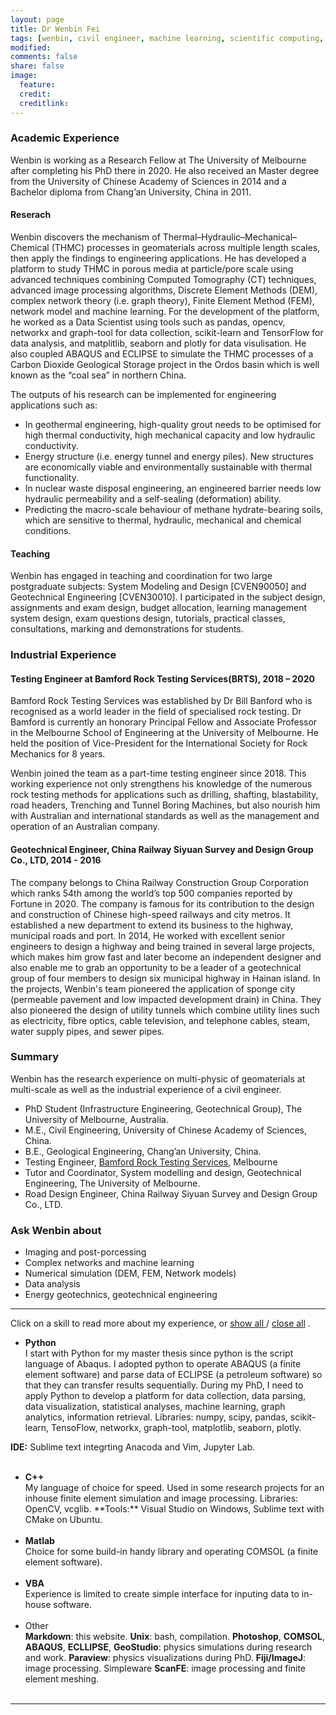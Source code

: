 ```yaml
---
layout: page
title: Dr Wenbin Fei
tags: [wenbin, civil engineer, machine learning, scientific computing, porous media simulation, chinese]
modified: 
comments: false
share: false
image:
  feature: 
  credit: 
  creditlink: 
---
```


[//]: <> (Ethnography of Data: learning about the social context behind our data. Include qualitative insights and treat systems less like an “experimental black box”.)




### Academic Experience
Wenbin is working as a Research Fellow at The University of Melbourne after completing his PhD there in 2020. He also received an Master degree from the University of Chinese Academy of Sciences in 2014 and a Bachelor diploma from Chang‘an University, China in 2011.

#### Reserach
Wenbin discovers the mechanism of Thermal–Hydraulic–Mechanical–Chemical (THMC) processes in geomaterials across multiple length scales, then apply the findings to engineering applications. He has developed a platform to study THMC in porous media at particle/pore scale using advanced techniques combining Computed Tomography (CT) techniques, advanced image processing algorithms, Discrete Element Methods (DEM), complex network theory (i.e. graph theory), Finite Element Method (FEM), network model and machine learning. For the development of the platform, he worked as a Data Scientist using tools such as pandas, opencv, networkx and graph-tool for data collection, scikit-learn and TensorFlow for data analysis, and matplitlib, seaborn and plotly for data visulisation. He also coupled ABAQUS and ECLIPSE to simulate the THMC processes of a Carbon Dioxide Geological Storage project in the Ordos basin which is well known as the “coal sea” in northern China.

The outputs of his research can be implemented for engineering applications such as:

- In geothermal engineering, high-quality grout needs to be optimised for high thermal conductivity, high mechanical capacity and low hydraulic conductivity. 
- Energy structure (i.e. energy tunnel and energy piles). New structures are economically viable and environmentally sustainable  with thermal functionality.
- In nuclear waste disposal engineering, an engineered barrier needs low hydraulic permeability and a self-sealing (deformation) ability.
- Predicting the macro-scale behaviour of methane hydrate-bearing soils, which are sensitive to thermal, hydraulic, mechanical and chemical conditions.

#### Teaching
Wenbin has engaged in teaching and coordination for two large postgraduate subjects: System Modeling and Design [CVEN90050] and Geotechnical Engineering [CVEN30010]. I participated in the subject design, assignments and exam design, budget allocation, learning management system design, exam questions design, tutorials, practical classes, consultations, marking and demonstrations for students.

### Industrial Experience


#### Testing Engineer at Bamford Rock Testing Services(BRTS), 2018 – 2020
Bamford Rock Testing Services was established by Dr Bill Banford who is recognised as a world leader in the field of specialised rock testing. Dr Bamford is currently an honorary Principal Fellow and Associate Professor in the Melbourne School of Engineering at the University of Melbourne. He held the position of Vice-President for the International Society for Rock Mechanics for 8 years.

Wenbin joined the team as a part-time testing engineer since 2018. This working experience not only strengthens his knowledge of the numerous rock testing methods for applications such as drilling, shafting, blastability, road headers, Trenching and Tunnel Boring Machines, but also nourish him with Australian and international standards as well as the management and operation of an Australian company.

#### Geotechnical Engineer, China Railway Siyuan Survey and Design Group Co., LTD, 2014 - 2016

The company belongs to China Railway Construction Group Corporation which ranks 54th among the world’s top 500 companies reported by Fortune in 2020. The company is famous for its contribution to the design and construction of Chinese high-speed railways and city metros. It established a new department to extend its business to the highway, municipal roads and port. In 2014, He worked with excellent senior engineers to design a highway and being trained in several large projects, which makes him grow fast and later become an independent designer and also enable me to grab an opportunity to be a leader of a geotechnical group of four members to design six municipal highway in Hainan island. In the projects, Wenbin's team pioneered the application of sponge city (permeable pavement and low impacted development drain) in China. They also pioneered the design of utility tunnels which combine utility lines such as electricity, fibre optics, cable television, and telephone cables, steam, water supply pipes, and sewer pipes.

### Summary

Wenbin has the research experience on multi-physic of geomaterials at multi-scale as well as the industrial experience of a civil engineer.

- PhD Student (Infrastructure Engineering, Geotechnical Group), The University of Melbourne, Australia.
- M.E., Civil Engineering, University of Chinese Academy of Sciences, China.
- B.E., Geological Engineering, Chang’an University, China.
- Testing Engineer, [Bamford Rock Testing Services](http://bamfordrocks.com.au/), Melbourne
- Tutor and Coordinator, System modelling and design, Geotechnical Engineering, The University of Melbourne. 
- Road Design Engineer, China Railway Siyuan Survey and Design Group Co., LTD.

### Ask Wenbin about
- Imaging and post-porcessing 
- Complex networks and machine learning 
- Numerical simulation (DEM, FEM, Network models)
- Data analysis
- Energy geotechnics, geotechnical engineering

---
Click on a skill to read more about my experience, or 
<span style="cursor:hand; cursor:pointer" onClick="openAll()">
  <u> show all </u>
</span> 
/
<span style="cursor:hand; cursor:pointer" onClick="closeAll()">
  <u> close all</u>
</span>
. 

- <div onClick="openClose_skill('p1')" style="cursor:hand; cursor:pointer"><b>Python</b></div><div id="p1" class="texter"> I start with Python for my master thesis since python is the script language of Abaqus. I adopted python to operate ABAQUS (a finite element software) and parse data of ECLIPSE (a petroleum software) so that they can transfer results sequentially. During my PhD, I need to apply Python to develop a platform for data collection, data parsing, data visualization, statistical analyses, machine learning, graph analytics, information retrieval. Libraries: numpy, scipy, pandas, scikit-learn, TensoFlow, networkx, graph-tool, matplotlib, seaborn, plotly. 
**IDE:** Sublime text integrting Anacoda and Vim, Jupyter Lab.<br /><br /></div>

- <div onClick="openClose_skill('p2')" style="cursor:hand; cursor:pointer"><b>C++</b></div><div id="p2" class="texter"> My language of choice for speed. Used in some research projects for an inhouse finite element simulation and image processing. Libraries: OpenCV, vcglib. **Tools:** Visual Studio on Windows, Sublime text with CMake on Ubuntu.<br /><br /></div>
 
- <div onClick="openClose_skill('p3')" style="cursor:hand; cursor:pointer"><b>Matlab</b></div><div id="p3" class="texter"> Choice for some build-in handy library and operating COMSOL (a finite element software).<br /><br /></div>

- <div onClick="openClose_skill('p4')" style="cursor:hand; cursor:pointer"><b>VBA</b></div><div id="p4" class="texter"> Experience is limited to create simple interface for inputing data to in-house software. <br /><br /></div>

- <div onClick="openClose_skill('p5')" style="cursor:hand; cursor:pointer">Other</div><div id="p5" class="texter">
  <b>Markdown</b>: this website. <b>Unix</b>: bash, compilation. <b>Photoshop</b>, <b>COMSOL</b>, <b>ABAQUS</b>, <b>ECLLIPSE</b>, <b>GeoStudio</b>: physics simulations during research and work. <b>Paraview</b>: physics visualizations during PhD. <b>Fiji/ImageJ</b>: image processing. Simpleware <b>ScanFE</b>: image processing and finite element meshing. <br /><br /></div>
---
